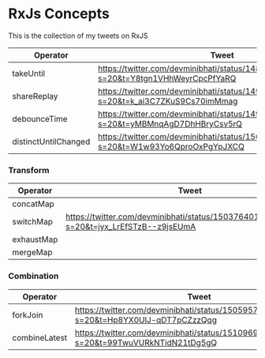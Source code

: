 # RxJs Concepts


This is the collection of my tweets on RxJS

| Operator             | Tweet                                                                                     | Working Example                   |
|----------------------|-------------------------------------------------------------------------------------------|-----------------------------------|
| takeUntil            | https://twitter.com/devminibhati/status/1485629183602868228?s=20&t=Y8tgn1VHhWeyrCpcPfYaRQ | https://codesandbox.io/s/awesome-germain-fbvfn
| shareReplay          | https://twitter.com/devminibhati/status/1495311544821096453?s=20&t=k_ai3C7ZKuS9Cs70imMmag | https://codesandbox.io/s/sharereplay-v2-tnen7g
| debounceTime         | https://twitter.com/devminibhati/status/1498246162620751872?s=20&t=yMBMnqAgD7DhHBryCsv5rQ | https://codesandbox.io/s/debouncetime-rxjs-q4kom
| distinctUntilChanged | https://twitter.com/devminibhati/status/1501593623473037315?s=20&t=W1w93Yo6QproOxPgYpJXCQ | https://codesandbox.io/s/distinct-until-changed-v1-6mmtr6


### Transform
| Operator             | Tweet                                                                                     | Working Example                   |
|----------------------|-------------------------------------------------------------------------------------------|-----------------------------------|
| concatMap            |
| switchMap            | https://twitter.com/devminibhati/status/1503764017269325828?s=20&t=jyx_LrEfSTzB--z9jsEUmA | https://codesandbox.io/s/switch-map-v1-glcoj0
| exhaustMap           |
| mergeMap     

### Combination
| Operator             | Tweet                                                                                     | Working Example                   |
|----------------------|-------------------------------------------------------------------------------------------|-----------------------------------|
| forkJoin             | https://twitter.com/devminibhati/status/1505957494522544128?s=20&t=Hp8YX0UlJ-qDT7pCZzzQqg | https://codesandbox.io/s/forkjoin-v1-tvwk9c
| combineLatest        | https://twitter.com/devminibhati/status/1510969880883134464?s=20&t=99TwuVURkNTidN21tDg5gQ | https://codesandbox.io/s/debouncetime-rxjs-q4kom
